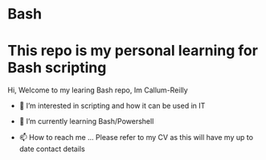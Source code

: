 # Bash
# This repo is my personal learning for Bash scripting


Hi, Welcome to my learing Bash repo, Im Callum-Reilly
- 👀 I’m interested in scripting and how it can be used in IT

- 🌱 I’m currently learning Bash/Powershell

- 📫 How to reach me ... Please refer to my CV as this will have my up to date contact details

